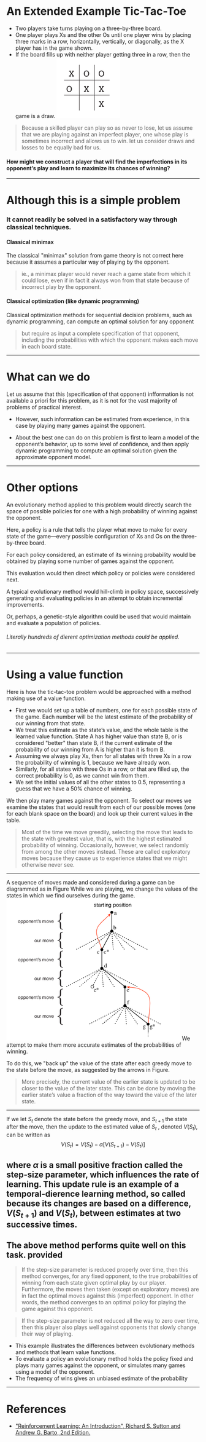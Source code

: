 # An Extended Example Tic-Tac-Toe  

- Two players take turns playing on a three-by-three board. 
- One player plays Xs and the other Os until one player wins by placing three marks in a row, horizontally, vertically, or diagonally, as the X player has in the game shown.
- If the board fills up with neither player getting three in a row, then the game is a draw.
![](./L04tictactoe.png)

> Because a skilled player can play so as never to lose, let us assume that we are playing against an imperfect player, one whose play is sometimes incorrect and allows us to win. let us consider draws and losses to be equally bad for us.

#### How might we construct a player that will find the imperfections in its opponent’s play and learn to maximize its chances of winning?

---

# Although this is a simple problem
### It cannot readily be solved in a satisfactory way through classical techniques.

#### Classical minimax
The classical "minimax" solution from game theory is not correct here because it assumes a particular way of playing by the opponent. 
> ie., a minimax player would never reach a game state from which it could lose, even if in fact it always won from that state because of incorrect play by the opponent.

#### Classical optimization (like dynamic programming)
Classical optimization methods for sequential decision problems, such as dynamic programming, can compute an optimal solution for any opponent
> but require as input a complete specification of that opponent, including the probabilities with which the opponent makes each move in each board state.

---
# What can we do

Let us assume that this (specification of that opponent) infformation is not available a priori for this problem, as it is not for the vast majority of problems of practical interest.

- However, such information can be estimated from experience, in this case by playing many games against the opponent. 

- About the best one can do on this problem is first to learn a model of the opponent’s behavior, up to some level of confidence, and then apply dynamic programming to compute an optimal solution given the approximate opponent model.


---
# Other options
An evolutionary method applied to this problem would directly search the space of possible policies for one with a high probability of winning against the opponent. 

Here, a policy is a rule that tells the player what move to make for every state of the game—every possible configuration of Xs and Os on the three-by-three board. 

For each policy considered, an estimate of its winning probability would be obtained by playing some number of games against the opponent. 

This evaluation would then direct which policy or policies were considered next. 

A typical evolutionary method would hill-climb in policy space, successively generating and evaluating policies in an attempt to obtain incremental improvements.

Or, perhaps, a genetic-style algorithm could be used that would maintain and evaluate a population of policies. 
###### Literally hundreds of dierent optimization methods could be applied. 
---
# Using a value function
Here is how the tic-tac-toe problem would be approached with a method making use of a value function. 
- First we would set up a table of numbers, one for each possible state of the game. Each number will be the latest estimate of the probability of our winning from that state. 
- We treat this estimate as the state’s value, and the whole table is the learned value function. State A has higher value than state B, or is considered "better" than state B, if the current estimate of the probability of our winning from A is higher than it is from B. 
- Assuming we always play Xs, then for all states with three Xs in a row the probability of winning is 1, because we have already won. 
- Similarly, for all states with three Os in a row, or that are filled up, the correct probability is 0, as we cannot win from them. 
- We set the initial values of all the other states to 0.5, representing a guess that we have a 50% chance of winning. 

We then play many games against the opponent. To select our moves we examine the states that would result from each of our possible moves (one for each blank space on the board) and look up their current values in the table. 

> Most of the time we move greedily, selecting the move that leads to the state with greatest value, that is, with the highest estimated probability of winning. Occasionally, however, we select randomly from among the other moves instead. These are called exploratory moves because they cause us to experience states that we might otherwise never see. 
---

A sequence of moves made and considered during a game can be diagrammed as in Figure While we are playing, we change the values of the states in which we find ourselves during the game. 
![](./L04Sequence.png)
We attempt to make them more accurate estimates of the probabilities of winning. 

To do this, we "back up" the value of the state after each greedy move to the state before the move, as suggested by the arrows in Figure. 
> More precisely, the current value of the earlier state is updated to be closer to the value of the later state. This can be done by moving the earlier state’s value a fraction of the way toward the value of the later state. 
---
If we let $S_t$ denote the state before the greedy move, and $S_{t+1}$ the state after the move, then the update to the estimated value of $S_t$ , denoted $V(S_t)$, can be written as 
$$V(S_t)=V(S_t)-\alpha[V(S_{t+1})-V(S_t)]$$

where $\alpha$ is a small positive fraction called the step-size parameter, which influences the rate of learning. This update rule is an example of a temporal-dierence learning method, so called because its changes are based on a difference, $V(S_{t+1})$ and $V(S_t)$, between estimates at two successive times. 
---
## The above method performs quite well on this task. provided
> If the step-size parameter is reduced properly over time, then this method converges, for any fixed opponent, to the true probabilities of winning from each state given optimal play by our player. Furthermore, the moves then taken (except on exploratory moves) are in fact the optimal moves against this (imperfect) opponent. In other words, the method converges to an optimal policy for playing the game against this opponent. 

> If the step-size parameter is not reduced all the way to zero over time, then this player also plays well against opponents that slowly change their way of playing. 
- This example illustrates the differences between evolutionary methods and methods that learn value functions. 
- To evaluate a policy an evolutionary method holds the policy fixed and plays many games against the opponent, or simulates many games using a model of the opponent. 
- The frequency of wins gives an unbiased estimate of the probability



---
# References

- ["Reinforcement Learning: An Introduction", Richard S. Sutton and Andrew G. Barto, 2nd Edition.](https://inst.eecs.berkeley.edu/~cs188/sp20/assets/files/SuttonBartoIPRLBook2ndEd.pdf)
